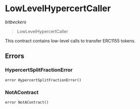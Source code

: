 # LowLevelHypercertCaller

*bitbeckers*

> LowLevelHypercertCaller

This contract contains low-level calls to transfer ERC1155 tokens.





## Errors

### HypercertSplitFractionError

```solidity
error HypercertSplitFractionError()
```






### NotAContract

```solidity
error NotAContract()
```







